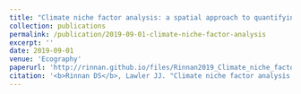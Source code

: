 ```yaml
---
title: "Climate niche factor analysis: a spatial approach to quantifying species vulnerability to climate change"
collection: publications
permalink: /publication/2019-09-01-climate-niche-factor-analysis
excerpt: ''
date: 2019-09-01
venue: 'Ecography'
paperurl: 'http://rinnan.github.io/files/Rinnan2019_Climate_niche_factor_analysis.pdf'
citation: '<b>Rinnan DS</b>, Lawler JJ. "Climate niche factor analysis: a spatial approach to quantifying species vulnerability to climate change." <i>Ecography</i>, 42(8) 1494-1503. https://doi.org/10.1111/ecog.03937'
---
```

